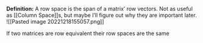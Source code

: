**Definition:** A row space is the span of a matrix’ row vectors. Not as useful as [[Column Space]]s, but maybe I’ll figure out why they are important later.
![[Pasted image 20221218155057.png]]

If two matrices are row equivalent their row spaces are the same